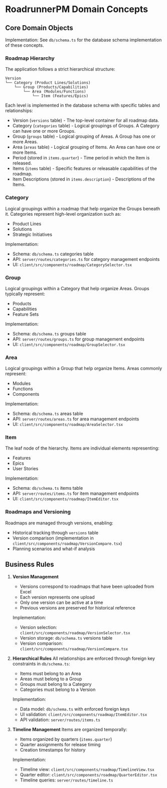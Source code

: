 # RoadrunnerPM Domain Concepts

## Core Domain Objects
Implementation: See `db/schema.ts` for the database schema implementation of these concepts.

### Roadmap Hierarchy
The application follows a strict hierarchical structure:
```
Version
└── Category (Product Lines/Solutions)
    └── Group (Products/Capabilities)
        └── Area (Modules/Functions)
            └── Item (Features/Epics)
```

Each level is implemented in the database schema with specific tables and relationships:
- Version (`versions` table) - The top-level container for all roadmap data.
- Category (`categories` table) - Logical groupings of Groups. A Category can have one or more Groups.
- Group (`groups` table) - Logical grouping of Areas. A Group has one or more Areas.
- Area (`areas` table) - Logical grouping of Items. An Area can have one or more Items.
- Period (stored in `items.quarter`) - Time period in which the Item is released.
- Items (`items` table) - Specific features or releasable capabilities of the roadmap.
- Item Descriptions (stored in `items.description`) - Descriptions of the Items.

### Category
Logical groupings within a roadmap that help organize the Groups beneath it. Categories represent high-level organization such as:
- Product Lines
- Solutions
- Strategic Initiatives

Implementation:
- Schema: `db/schema.ts` categories table
- API: `server/routes/categories.ts` for category management endpoints
- UI: `client/src/components/roadmap/CategorySelector.tsx`

### Group
Logical groupings within a Category that help organize Areas. Groups typically represent:
- Products
- Capabilities
- Feature Sets

Implementation:
- Schema: `db/schema.ts` groups table
- API: `server/routes/groups.ts` for group management endpoints
- UI: `client/src/components/roadmap/GroupSelector.tsx`

### Area
Logical groupings within a Group that help organize Items. Areas commonly represent:
- Modules
- Functions
- Components

Implementation:
- Schema: `db/schema.ts` areas table
- API: `server/routes/areas.ts` for area management endpoints
- UI: `client/src/components/roadmap/AreaSelector.tsx`

### Item
The leaf node of the hierarchy. Items are individual elements representing:
- Features
- Epics
- User Stories

Implementation:
- Schema: `db/schema.ts` items table
- API: `server/routes/items.ts` for item management endpoints
- UI: `client/src/components/roadmap/ItemEditor.tsx`

### Roadmaps and Versioning
Roadmaps are managed through versions, enabling:
- Historical tracking through `versions` table
- Version comparison (implementation in `client/src/components/roadmap/VersionCompare.tsx`)
- Planning scenarios and what-if analysis

## Business Rules

1. **Version Management**
   - Versions correspond to roadmaps that have been uploaded from Excel
   - Each version represents one upload
   - Only one version can be active at a time
   - Previous versions are preserved for historical reference

   Implementation:
   - Version selection: `client/src/components/roadmap/VersionSelector.tsx`
   - Version storage: `db/schema.ts` versions table
   - Version comparison: `client/src/components/roadmap/VersionCompare.tsx`

2. **Hierarchical Rules**
   All relationships are enforced through foreign key constraints in `db/schema.ts`:
   - Items must belong to an Area
   - Areas must belong to a Group
   - Groups must belong to a Category
   - Categories must belong to a Version

   Implementation:
   - Data model: `db/schema.ts` with enforced foreign keys
   - UI validation: `client/src/components/roadmap/ItemEditor.tsx`
   - API validation: `server/routes/items.ts`

3. **Timeline Management**
   Items are organized temporally:
   - Items organized by quarters (`items.quarter`)
   - Quarter assignments for release timing
   - Creation timestamps for history

   Implementation:
   - Timeline view: `client/src/components/roadmap/TimelineView.tsx`
   - Quarter editor: `client/src/components/roadmap/QuarterEditor.tsx`
   - Timeline queries: `server/routes/timeline.ts`